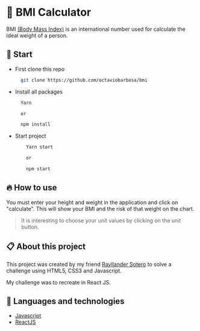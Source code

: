 # 💪 BMI Calculator

BMI [(Body Mass Index)](https://en.wikipedia.org/wiki/Body_mass_index) is an international number used for calculate the ideal weight of a person.

## 🏁 Start

- First clone this repo

  ```bash
    git clone https://github.com/octaviobarbosa/bmi
  ```

- Install all packages

  ```bash
    Yarn

    or

    npm install
  ```

- Start project

  ```bash
      Yarn start

      or

      npm start
  ```

## 🔥 How to use

You must enter your height and weight in the application and click on "calculate". This will show your BMI and the risk of that weight on the chart.

> It is interesting to choose your unit values by clicking on the unit button.

## 📋 About this project

This project was created by my friend [Rayllander Sotero](https://github.com/rayllandersotero/bmi) to solve a challenge using HTML5, CSS3 and Javascript.

My challenge was to recreate in React JS.

## 🚀 Languages and technologies

- [Javascript](https://developer.mozilla.org/pt-BR/docs/Web/JavaScript)
- [ReactJS](https://pt-br.reactjs.org/)
